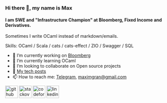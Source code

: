 ### Hi there 👋, my name is Max

#### I am SWE and "Infrastructure Champion" at Bloomberg, Fixed Income and Derivatives. 

Sometimes I write OCaml instead of markdown/emails.

Skills: OCaml / Scala / cats / cats-effect / ZIO / Swagger / SQL

- 🔭 I’m currently working on [Bloomberg](https://www.bloomberg.com/uk) 
- 🌱 I’m currently learning OCaml
- 👯 I’m looking to collaborate on Open source projects
- 🚀 [My tech posts](https://dev.to/maxim092001)
- 📫 How to reach me: [Telegram](https://t.me/VeriuMaxon), maximgran@gmail.com


[<img src='https://cdn.jsdelivr.net/npm/simple-icons@3.0.1/icons/github.svg' alt='github' height='40'>](https://github.com/maxim092001)  [<img src='https://cdn.jsdelivr.net/npm/simple-icons@3.0.1/icons/stackoverflow.svg' alt='stackoverflow' height='40'>](https://stackoverflow.com/users/13574018)  [<img src='https://cdn.jsdelivr.net/npm/simple-icons@3.0.1/icons/codeforces.svg' alt='codeforces' height='40'>](https://codeforces.com/profile/MAKCOH) 
[<img src='https://cdn.jsdelivr.net/npm/simple-icons@3.0.1/icons/linkedin.svg' alt='linkedin' height='40'>](https://www.linkedin.com/in/maxim-grankin/)
<!---
![GitHub stats](https://github-readme-stats.vercel.app/api?username=maxim092001&show_icons=true)  
!-->
<!--- ![Profile views](https://gpvc.arturio.dev/maxim092001)   !-->

